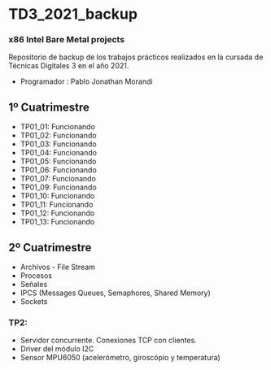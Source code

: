 # TD3_2021_backup
### x86 Intel  Bare Metal projects

Repositorio de backup de los trabajos prácticos realizados en la cursada de Técnicas Digitales 3 en el año 2021.

- Programador : Pablo Jonathan Morandi

## 1º Cuatrimestre
- TP01_01: Funcionando
- TP01_02: Funcionando
- TP01_03: Funcionando
- TP01_04: Funcionando
- TP01_05: Funcionando
- TP01_06: Funcionando
- TP01_07: Funcionando
- TP01_09: Funcionando
- TP01_10: Funcionando
- TP01_11: Funcionando
- TP01_12: Funcionando
- TP01_13: Funcionando

## 2º Cuatrimestre

- Archivos - File Stream
- Procesos
- Señales
- IPCS (Messages Queues, Semaphores, Shared Memory)
- Sockets

### TP2:
- Servidor concurrente. Conexiones TCP con clientes.
- Driver del módulo I2C 
- Sensor MPU6050 (acelerómetro, giroscópio y temperatura)



